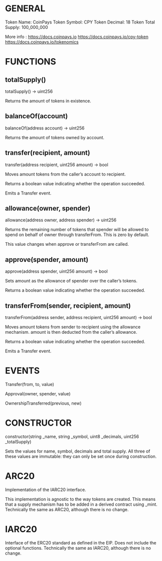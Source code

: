 # GENERAL

Token Name: CoinPays
Token Symbol: CPY
Token Decimal: 18
Token Total Supply: 100_000_000

More info : 
https://docs.coinpays.io
https://docs.coinpays.io/cpy-token
https://docs.coinpays.io/tokenomics

# FUNCTIONS

## totalSupply()

totalSupply() → uint256

Returns the amount of tokens in existence.

## balanceOf(account)

balanceOf(address account) → uint256

Returns the amount of tokens owned by account.

## transfer(recipient, amount)

transfer(address recipient, uint256 amount) → bool

Moves amount tokens from the caller’s account to recipient.

Returns a boolean value indicating whether the operation succeeded.

Emits a Transfer event.

## allowance(owner, spender)

allowance(address owner, address spender) → uint256

Returns the remaining number of tokens that spender will be allowed to spend on behalf of owner through transferFrom. This is zero by default.

This value changes when approve or transferFrom are called.

## approve(spender, amount)

approve(address spender, uint256 amount) → bool

Sets amount as the allowance of spender over the caller’s tokens.

Returns a boolean value indicating whether the operation succeeded.

## transferFrom(sender, recipient, amount)

transferFrom(address sender, address recipient, uint256 amount) → bool

Moves amount tokens from sender to recipient using the allowance mechanism. amount is then deducted from the caller’s allowance.

Returns a boolean value indicating whether the operation succeeded.

Emits a Transfer event.

# EVENTS

Transfer(from, to, value)

Approval(owner, spender, value)

OwnershipTransferred(previous, new)

# CONSTRUCTOR

constructor(string _name, string _symbol, uint8 _decimals, uint256 _totalSupply)

Sets the values for name, symbol, decimals and total supply. All three of these values are immutable: they can only be set once during construction.

# ARC20

Implementation of the IARC20 interface.

This implementation is agnostic to the way tokens are created. This means that a supply mechanism has to be added in a derived contract using _mint. Technically the same as ARC20, although there is no change.

# IARC20

Interface of the ERC20 standard as defined in the EIP. Does not include the optional functions. Technically the same as IARC20, although there is no change.
